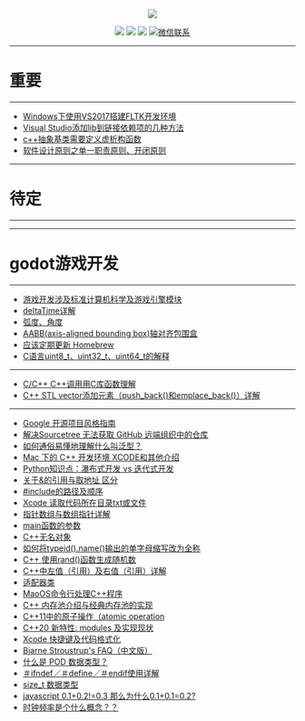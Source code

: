 
<p align="center">
    <a href="https://www.r2coding.com/" target="_blank">
        <img src="https://cdn.jsdelivr.net/gh/justacoder99/r2coding@master/img/r2coding_logo_index.15y992dieibg.png" width=""/>
    </a>
</p>


<p align="center">
  <a href="https://github.com/rd2coding/Road2Coding" target="_blank"><img src="https://img.shields.io/badge/Github-r2coding-red.svg"></a>
  <a href="https://gitee.com/rd2coding/Road2Coding" target="_blank"><img src="https://img.shields.io/badge/Gitee-r2coding-blue.svg"></a>
  <a href="https://space.bilibili.com/384068749" target="_blank"><img src="https://img.shields.io/badge/bilibili-哔哩哔哩-critical"></a>
  <a href="https://mp.weixin.qq.com/s/ePhaYezFblgt0NgbvtWqww" target="_blank">
    <img src="https://img.shields.io/badge/微信联系作者-WeChat-green.svg" alt="微信联系">
  </a>
</p>

---
# **重要**
---
- [Windows下使用VS2017搭建FLTK开发环境](https://www.cnblogs.com/lulipro/p/10120917.html)
- [Visual Studio添加lib到链接依赖项的几种方法](https://blog.csdn.net/Rongbo_J/article/details/45652157)
- [c++抽象基类需要定义虚析构函数](https://www.cnblogs.com/depend-wind/articles/12256533.html)
- [软件设计原则之单一职责原则、开闭原则](https://blog.csdn.net/u011303816/article/details/124987774)
---
# **待定**
---
---
# **godot游戏开发**
---
- [游戏开发涉及标准计算机科学及游戏引擎模块](https://www.51cto.com/article/710075.html)
- [deltaTime详解](https://blog.csdn.net/ChinarCSDN/article/details/82914420)
- [弧度、角度](https://www.shuxuele.com/geometry/radians.html)
- [AABB(axis-aligned bounding box)轴对齐包围盒](https://blog.csdn.net/qq_22822335/article/details/50930437)
- [应该定期更新 Homebrew](https://segmentfault.com/a/1190000004353419)
- [C语言uint8_t、uint32_t、uint64_t的解释](https://blog.csdn.net/BJTUYBYUAN/article/details/108684610)
---
- [C/C++ C++调用用C库函数理解](https://blog.csdn.net/whl0071/article/details/125517301)
- [C++ STL vector添加元素（push_back()和emplace_back()）详解](http://c.biancheng.net/view/6826.html)
---
- [Google 开源项目风格指南](https://zh-google-styleguide.readthedocs.io/en/latest/google-cpp-styleguide/contents/)
- [解决Sourcetree 无法获取 GitHub 远端组织中的仓库](https://ganzhixiong.com/p/a1fb3034/)
- [如何通俗易懂地理解什么叫泛型？](https://baijiahao.baidu.com/s?id=1668883931864701047&wfr=spider&for=pc)
- [Mac 下的 C++ 开发环境 XCODE和其他介绍](https://zhuanlan.zhihu.com/p/456002142)
- [Python知识点：瀑布式开发 vs 迭代式开发](https://blog.csdn.net/m0_59164304/article/details/123283848)
- [关于&的引用与取地址 区分](https://blog.csdn.net/qq_39938666/article/details/113141651)
- [#include的路径及顺序](https://blog.csdn.net/luoshabugui/article/details/116136607)
- [Xcode 读取代码所在目录txt或文件](https://www.cnblogs.com/ZhYQ-Note/articles/14263753.html)
- [指针数组与数组指针详解](https://blog.csdn.net/men_wen/article/details/52694069)
- [main函数的参数](https://blog.csdn.net/feit2417/article/details/80864518)
- [C++无名对象](https://blog.csdn.net/deeplan_1994/article/details/82949694)
- [如何将typeid().name()输出的单字母缩写改为全称](https://blog.csdn.net/chulinbai/article/details/126275688)
- [C++ 使用rand()函数生成随机数](https://blog.csdn.net/qq_21989927/article/details/108936691)
- [C++中左值（引用）及右值（引用）详解](https://blog.csdn.net/weixin_43064827/article/details/120803409)
- [适配器类](https://blog.csdn.net/zhangjing0502/article/details/7035692)
- [MaoOS命令行处理C++程序](https://s2.loli.net/2022/09/22/nZTCUqk6BPjs2F5.png)
- [C++ 内存池介绍与经典内存池的实现](https://blog.csdn.net/K346K346/article/details/49538975)
- [C++11中的原子操作（atomic operation](https://blog.51cto.com/u_15329836/3391947)
- [C++20 新特性: modules 及实现现状](https://zhuanlan.zhihu.com/p/350136757)
- [Xcode 快捷键及代码格式化](http://t.zoukankan.com/Free-Thinker-p-7133581.html)
- [Bjarne Stroustrup's FAQ（中文版）](https://www.stroustrup.com/bsfaqcn.html)
- [什么是 POD 数据类型？](https://zhuanlan.zhihu.com/p/45545035)
- [＃ifndef／＃define／＃endif使用详解](https://xmuli.tech/posts/faac52a/)
- [size_t 数据类型](https://blog.csdn.net/fuxiaoxiaoyue/article/details/82747332)
- [javascript 0.1+0.2!=0.3 那么为什么0.1+0.1=0.2?](https://www.zhihu.com/question/280746336)
- [时钟频率是个什么概念？？](https://www.zhihu.com/question/29685396)
